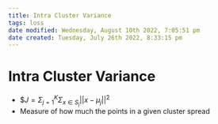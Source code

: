 ```yaml
---
title: Intra Cluster Variance
tags: loss
date modified: Wednesday, August 10th 2022, 7:05:51 pm
date created: Tuesday, July 26th 2022, 8:33:15 pm
---
```


# Intra Cluster Variance
- $$J = \Sigma_{j=1}^K \Sigma_{x \in S_j} ||x - \mu_j||^2$
- Measure of how much the points in a given cluster spread

